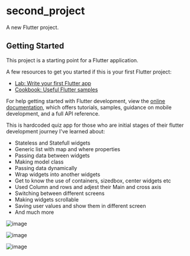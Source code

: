 # second_project

A new Flutter project.

## Getting Started

This project is a starting point for a Flutter application.

A few resources to get you started if this is your first Flutter project:

- [Lab: Write your first Flutter app](https://docs.flutter.dev/get-started/codelab)
- [Cookbook: Useful Flutter samples](https://docs.flutter.dev/cookbook)

For help getting started with Flutter development, view the
[online documentation](https://docs.flutter.dev/), which offers tutorials,
samples, guidance on mobile development, and a full API reference.

This is hardcoded quiz app for those who are initial stages of their flutter development journey
I've learned about:
 - Stateless and Statefull widgets
 - Generic list with map and where properties
 - Passing data between widgets
 - Making model class
 - Passing data dynamically
 - Wrap widgets into another widgets
 - Get to know the use of containers, sizedbox, center widgets etc
 - Used Column and rows and adjest their Main and cross axis
 - Switching between different screens
 - Making widgets scrollable
 - Saving user values and show them in different screen
 - And much more

![image](https://github.com/Saad-Zaman1/practiceRepo/assets/88928048/8a6d9b82-ca65-4f48-8dfb-1f84052e750b)


![image](https://github.com/Saad-Zaman1/practiceRepo/assets/88928048/0ec33cbb-aaf4-4b73-80e7-1def5f06ad88)


![image](https://github.com/Saad-Zaman1/practiceRepo/assets/88928048/8de0d0e0-682e-4ba8-baae-fdfa9d2f1ecc)
